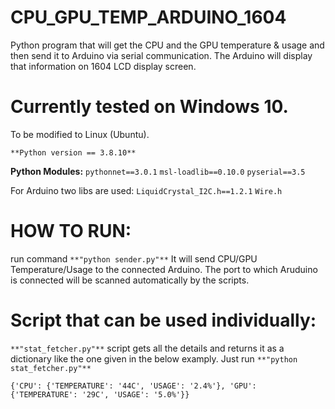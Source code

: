 # CPU_GPU_TEMP_ARDUINO_1604
Python program that will get the CPU and the GPU temperature &amp; usage and then send it to Arduino via serial communication. The Arduino will display that information on 1604 LCD display screen.

# Currently tested on Windows 10. 
To be modified to Linux (Ubuntu).

`**Python version == 3.8.10**`

**Python Modules:**
`pythonnet==3.0.1`
`msl-loadlib==0.10.0`
`pyserial==3.5`

For Arduino two libs are used:
`LiquidCrystal_I2C.h==1.2.1`
`Wire.h`


# **HOW TO RUN:**
run command `**"python sender.py"**`
It will send CPU/GPU Temperature/Usage to the connected Arduino. The port to which Aruduino is connected will be scanned automatically by the scripts.

# **Script that can be used individually:**
`**"stat_fetcher.py"**` script gets all the details and returns it as a dictionary like the one given in the below examply. 
Just run `**"python stat_fetcher.py"**`

`{'CPU': {'TEMPERATURE': '44C', 'USAGE': '2.4%'}, 'GPU': {'TEMPERATURE': '29C', 'USAGE': '5.0%'}}`
